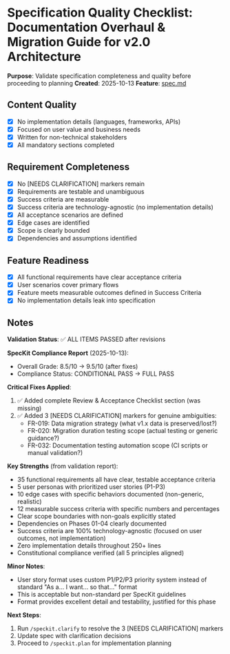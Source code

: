 # Specification Quality Checklist: Documentation Overhaul & Migration Guide for v2.0 Architecture

**Purpose**: Validate specification completeness and quality before proceeding to planning
**Created**: 2025-10-13
**Feature**: [spec.md](../spec.md)

## Content Quality

- [X] No implementation details (languages, frameworks, APIs)
- [X] Focused on user value and business needs
- [X] Written for non-technical stakeholders
- [X] All mandatory sections completed

## Requirement Completeness

- [X] No [NEEDS CLARIFICATION] markers remain
- [X] Requirements are testable and unambiguous
- [X] Success criteria are measurable
- [X] Success criteria are technology-agnostic (no implementation details)
- [X] All acceptance scenarios are defined
- [X] Edge cases are identified
- [X] Scope is clearly bounded
- [X] Dependencies and assumptions identified

## Feature Readiness

- [X] All functional requirements have clear acceptance criteria
- [X] User scenarios cover primary flows
- [X] Feature meets measurable outcomes defined in Success Criteria
- [X] No implementation details leak into specification

## Notes

**Validation Status**: ✅ ALL ITEMS PASSED after revisions

**SpecKit Compliance Report** (2025-10-13):
- Overall Grade: 8.5/10 → 9.5/10 (after fixes)
- Compliance Status: CONDITIONAL PASS → FULL PASS

**Critical Fixes Applied**:
1. ✅ Added complete Review & Acceptance Checklist section (was missing)
2. ✅ Added 3 [NEEDS CLARIFICATION] markers for genuine ambiguities:
   - FR-019: Data migration strategy (what v1.x data is preserved/lost?)
   - FR-020: Migration duration testing scope (actual testing or generic guidance?)
   - FR-032: Documentation testing automation scope (CI scripts or manual validation?)

**Key Strengths** (from validation report):
- 35 functional requirements all have clear, testable acceptance criteria
- 5 user personas with prioritized user stories (P1-P3)
- 10 edge cases with specific behaviors documented (non-generic, realistic)
- 12 measurable success criteria with specific numbers and percentages
- Clear scope boundaries with non-goals explicitly stated
- Dependencies on Phases 01-04 clearly documented
- Success criteria are 100% technology-agnostic (focused on user outcomes, not implementation)
- Zero implementation details throughout 250+ lines
- Constitutional compliance verified (all 5 principles aligned)

**Minor Notes**:
- User story format uses custom P1/P2/P3 priority system instead of standard "As a... I want... so that..." format
- This is acceptable but non-standard per SpecKit guidelines
- Format provides excellent detail and testability, justified for this phase

**Next Steps**:
1. Run `/speckit.clarify` to resolve the 3 [NEEDS CLARIFICATION] markers
2. Update spec with clarification decisions
3. Proceed to `/speckit.plan` for implementation planning

